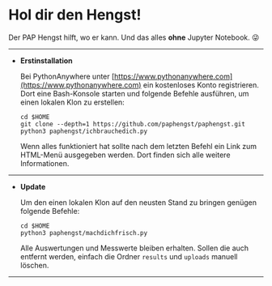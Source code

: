 # Hol dir den Hengst!

Der PAP Hengst hilft, wo er kann. Und das alles __ohne__ Jupyter Notebook. :stuck_out_tongue_winking_eye:

---

* __Erstinstallation__
  
  Bei PythonAnywhere unter [https://www.pythonanywhere.com](https://www.pythonanywhere.com) ein kostenloses Konto registrieren. Dort eine Bash-Konsole starten und folgende Befehle ausführen, um einen lokalen Klon zu erstellen:
  
      cd $HOME
      git clone --depth=1 https://github.com/paphengst/paphengst.git
      python3 paphengst/ichbrauchedich.py
  
  Wenn alles funktioniert hat sollte nach dem letzten Befehl ein Link zum HTML-Menü ausgegeben werden. Dort finden sich alle weitere Informationen.

---

* __Update__
  
  Um den einen lokalen Klon auf den neusten Stand zu bringen genügen folgende Befehle:
  
      cd $HOME
      python3 paphengst/machdichfrisch.py

  Alle Auswertungen und Messwerte bleiben erhalten. Sollen die auch entfernt werden, einfach die Ordner `results` und `uploads` manuell löschen.

---
